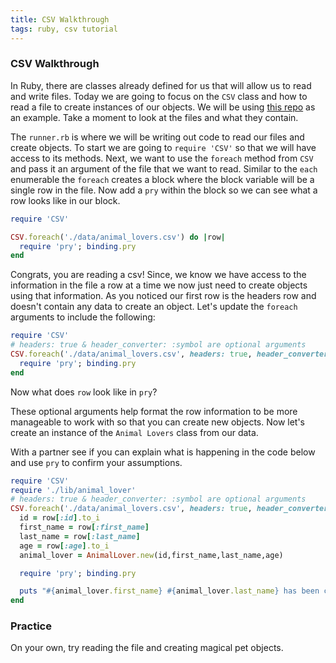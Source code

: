 ```yaml
---
title: CSV Walkthrough
tags: ruby, csv tutorial
---
```


### CSV Walkthrough

In Ruby, there are classes already defined for us that will allow us to read and write files. Today we are going to focus on the `CSV` class and how to read a file to create instances of our objects. We will be using [this repo](https://github.com/turingschool-examples/csv_example) as an example. Take a moment to look at the files and what they contain.

The `runner.rb` is where we will be writing out code to read our files and create objects. To start
we are going to `require 'CSV'` so that we will have access to its methods. Next, we want to use the `foreach` method from `CSV` and pass it an argument of the file that we want to read. Similar to the `each` enumerable the `foreach` creates a block where the block variable will be a single row in the file. Now add a `pry` within the block so we can see what a row looks like in our block.

```Ruby
require 'CSV'

CSV.foreach('./data/animal_lovers.csv') do |row|
  require 'pry'; binding.pry
end
```

Congrats, you are reading a csv! Since, we know we have access to the information in the file a row at a time we now just need to create objects using that information. As you noticed our first row is the headers row and doesn't contain any data to create an object. Let's update the `foreach` arguments to include the following:

```Ruby
require 'CSV'
# headers: true & header_converter: :symbol are optional arguments
CSV.foreach('./data/animal_lovers.csv', headers: true, header_converter: :symbol) do |row|
  require 'pry'; binding.pry
end
```

Now what does `row` look like in `pry`?

These optional arguments help format the row information to be more manageable to work with so that you can create new objects. Now let's create an instance of the `Animal Lovers` class from our data.


With a partner see if you can explain what is happening in the code below and use `pry` to confirm your assumptions.

```Ruby
require 'CSV'
require './lib/animal_lover'
# headers: true & header_converter: :symbol are optional arguments
CSV.foreach('./data/animal_lovers.csv', headers: true, header_converters: :symbol) do |row|
  id = row[:id].to_i
  first_name = row[:first_name]
  last_name = row[:last_name]
  age = row[:age].to_i
  animal_lover = AnimalLover.new(id,first_name,last_name,age)

  require 'pry'; binding.pry

  puts "#{animal_lover.first_name} #{animal_lover.last_name} has been created!"
end
```

### Practice

On your own, try reading the file and creating magical pet objects.
